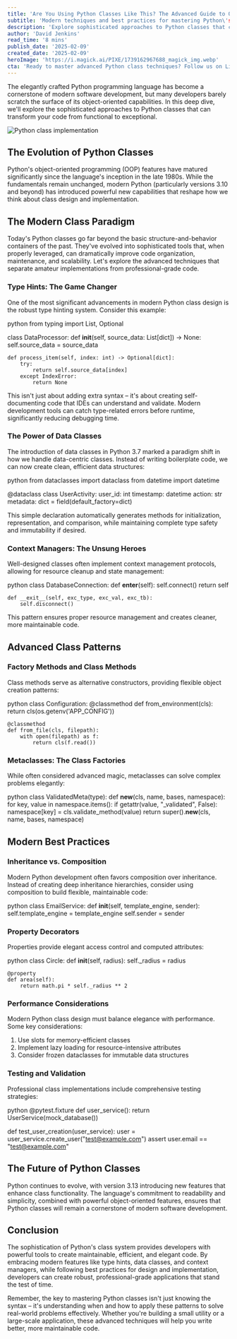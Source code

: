 ```yaml
---
title: 'Are You Using Python Classes Like This? The Advanced Guide to Object-Oriented Excellence'
subtitle: 'Modern techniques and best practices for mastering Python\'s object-oriented capabilities'
description: 'Explore sophisticated approaches to Python classes that can transform your code from functional to exceptional. Learn about modern features like type hints, data classes, and context managers while discovering best practices for design and implementation that will elevate your object-oriented programming skills.'
author: 'David Jenkins'
read_time: '8 mins'
publish_date: '2025-02-09'
created_date: '2025-02-09'
heroImage: 'https://i.magick.ai/PIXE/1739162967688_magick_img.webp'
cta: 'Ready to master advanced Python class techniques? Follow us on LinkedIn for more expert insights and join a community of developers passionate about writing professional-grade Python code.'
---
```


The elegantly crafted Python programming language has become a cornerstone of modern software development, but many developers barely scratch the surface of its object-oriented capabilities. In this deep dive, we'll explore the sophisticated approaches to Python classes that can transform your code from functional to exceptional.

![Python class implementation](https://i.magick.ai/PIXE/1739162967692_magick_img.webp)

## The Evolution of Python Classes

Python's object-oriented programming (OOP) features have matured significantly since the language's inception in the late 1980s. While the fundamentals remain unchanged, modern Python (particularly versions 3.10 and beyond) has introduced powerful new capabilities that reshape how we think about class design and implementation.

## The Modern Class Paradigm

Today's Python classes go far beyond the basic structure-and-behavior containers of the past. They've evolved into sophisticated tools that, when properly leveraged, can dramatically improve code organization, maintenance, and scalability. Let's explore the advanced techniques that separate amateur implementations from professional-grade code.

### Type Hints: The Game Changer

One of the most significant advancements in modern Python class design is the robust type hinting system. Consider this example:

python
from typing import List, Optional

class DataProcessor:
    def __init__(self, source_data: List[dict]) -> None:
        self.source_data = source_data
    
    def process_item(self, index: int) -> Optional[dict]:
        try:
            return self.source_data[index]
        except IndexError:
            return None


This isn't just about adding extra syntax – it's about creating self-documenting code that IDEs can understand and validate. Modern development tools can catch type-related errors before runtime, significantly reducing debugging time.

### The Power of Data Classes

The introduction of data classes in Python 3.7 marked a paradigm shift in how we handle data-centric classes. Instead of writing boilerplate code, we can now create clean, efficient data structures:

python
from dataclasses import dataclass
from datetime import datetime

@dataclass
class UserActivity:
    user_id: int
    timestamp: datetime
    action: str
    metadata: dict = field(default_factory=dict)


This simple declaration automatically generates methods for initialization, representation, and comparison, while maintaining complete type safety and immutability if desired.

### Context Managers: The Unsung Heroes

Well-designed classes often implement context management protocols, allowing for resource cleanup and state management:

python
class DatabaseConnection:
    def __enter__(self):
        self.connect()
        return self
    
    def __exit__(self, exc_type, exc_val, exc_tb):
        self.disconnect()


This pattern ensures proper resource management and creates cleaner, more maintainable code.

## Advanced Class Patterns

### Factory Methods and Class Methods

Class methods serve as alternative constructors, providing flexible object creation patterns:

python
class Configuration:
    @classmethod
    def from_environment(cls):
        return cls(os.getenv('APP_CONFIG'))
    
    @classmethod
    def from_file(cls, filepath):
        with open(filepath) as f:
            return cls(f.read())


### Metaclasses: The Class Factories

While often considered advanced magic, metaclasses can solve complex problems elegantly:

python
class ValidatedMeta(type):
    def __new__(cls, name, bases, namespace):
        for key, value in namespace.items():
            if getattr(value, "_validated", False):
                namespace[key] = cls.validate_method(value)
        return super().__new__(cls, name, bases, namespace)


## Modern Best Practices

### Inheritance vs. Composition

Modern Python development often favors composition over inheritance. Instead of creating deep inheritance hierarchies, consider using composition to build flexible, maintainable code:

python
class EmailService:
    def __init__(self, template_engine, sender):
        self.template_engine = template_engine
        self.sender = sender


### Property Decorators

Properties provide elegant access control and computed attributes:

python
class Circle:
    def __init__(self, radius):
        self._radius = radius
    
    @property
    def area(self):
        return math.pi * self._radius ** 2


### Performance Considerations

Modern Python class design must balance elegance with performance. Some key considerations:

1. Use slots for memory-efficient classes
2. Implement lazy loading for resource-intensive attributes
3. Consider frozen dataclasses for immutable data structures

### Testing and Validation

Professional class implementations include comprehensive testing strategies:

python
@pytest.fixture
def user_service():
    return UserService(mock_database())

def test_user_creation(user_service):
    user = user_service.create_user("test@example.com")
    assert user.email == "test@example.com"


## The Future of Python Classes

Python continues to evolve, with version 3.13 introducing new features that enhance class functionality. The language's commitment to readability and simplicity, combined with powerful object-oriented features, ensures that Python classes will remain a cornerstone of modern software development.

## Conclusion

The sophistication of Python's class system provides developers with powerful tools to create maintainable, efficient, and elegant code. By embracing modern features like type hints, data classes, and context managers, while following best practices for design and implementation, developers can create robust, professional-grade applications that stand the test of time.

Remember, the key to mastering Python classes isn't just knowing the syntax – it's understanding when and how to apply these patterns to solve real-world problems effectively. Whether you're building a small utility or a large-scale application, these advanced techniques will help you write better, more maintainable code.
